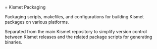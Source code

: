 = Kismet Packaging

Packaging scripts, makefiles, and configurations for building Kismet packages on various platforms.

Separated from the main Kismet repository to simplify version control between Kismet releases and the related package scripts for generating binaries.
